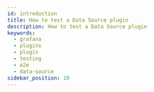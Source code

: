 ```yaml
---
id: introduction
title: How to test a Data Source plugin
description: How to test a Data Source plugin
keywords:
  - grafana
  - plugins
  - plugin
  - testing
  - e2e
  - data-source
sidebar_position: 10
---
```


<DocLinkList />
